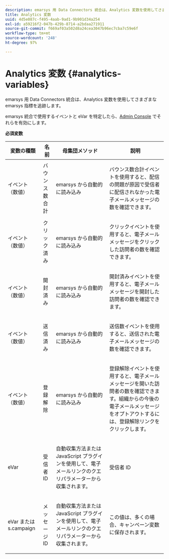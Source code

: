 ```yaml
---
description: emarsys 用 Data Connectors 統合は、Analytics 変数を使用してさまざまな emarsys 指標を追跡します。
title: Analytics 変数
uuid: 4d5e087c-f495-4aab-9ad1-9b901d34a254
exl-id: a59216f2-047b-429b-8714-a2bdaa271911
source-git-commit: f669af03a502d8a24cea3047b96ec7cba7c59e6f
workflow-type: tm+mt
source-wordcount: '248'
ht-degree: 97%

---
```


# Analytics 変数 {#analytics-variables}

emarsys 用 Data Connectors 統合は、Analytics 変数を使用してさまざまな emarsys 指標を追跡します。

emarsys 統合で使用するイベントと eVar を特定したら、[Admin Console](https://experienceleague.adobe.com/docs/analytics/admin/admin-tools/c-admin-tools.html) でそれらを有効にします。

**必須変数**

<table id="table_5B8F3A1EB55D4BB48F669FB84C857256"> 
 <thead> 
  <tr> 
   <th colname="col1" class="entry"> 変数の種類 </th> 
   <th colname="col2" class="entry"> 名前 </th> 
   <th colname="col3" class="entry"> 母集団メソッド </th> 
   <th colname="col4" class="entry"> 説明 </th> 
  </tr>
 </thead>
 <tbody> 
  <tr> 
   <td colname="col1"> イベント（数値） </td> 
   <td colname="col2"> バウンス数合計 </td> 
   <td colname="col3"> <p>emarsys から自動的に読み込み </p> </td> 
   <td colname="col4"> <p>バウンス数合計イベントを使用すると、配信の問題が原因で受信者に配信されなかった電子メールメッセージの数を確認できます。 </p> </td> 
  </tr> 
  <tr> 
   <td colname="col1"> イベント（数値） </td> 
   <td colname="col2"> クリック済み </td> 
   <td colname="col3"> <p>emarsys から自動的に読み込み </p> </td> 
   <td colname="col4"> <p>クリックイベントを使用すると、電子メールメッセージをクリックした訪問者の数を確認できます。 </p> </td> 
  </tr> 
  <tr> 
   <td colname="col1"> イベント（数値） </td> 
   <td colname="col2"> 開封済み </td> 
   <td colname="col3"> <p>emarsys から自動的に読み込み </p> </td> 
   <td colname="col4"> <p>開封済みイベントを使用すると、電子メールメッセージを開封した訪問者の数を確認できます。 </p> </td> 
  </tr> 
  <tr> 
   <td colname="col1"> イベント（数値） </td> 
   <td colname="col2"> 送信済み </td> 
   <td colname="col3"> <p>emarsys から自動的に読み込み </p> </td> 
   <td colname="col4"> <p>送信数イベントを使用すると、送信された電子メールメッセージの数を確認できます。 </p> </td> 
  </tr> 
  <tr> 
   <td colname="col1"> イベント（数値） </td> 
   <td colname="col2"> 登録解除 </td> 
   <td colname="col3"> <p>emarsys から自動的に読み込み </p> </td> 
   <td colname="col4"> <p>登録解除イベントを使用すると、電子メールメッセージを開いた訪問者の数を確認できます。組織からの今後の電子メールメッセージをオプトアウトするには、登録解除リンクをクリックします。 </p> </td> 
  </tr> 
  <tr> 
   <td colname="col1"> eVar </td> 
   <td colname="col2"> 受信者 ID </td> 
   <td colname="col3"> <p>自動収集方法または JavaScript プラグインを使用して、電子メールリンクのクエリパラメーターから収集されます。 </p> </td> 
   <td colname="col4"> 受信者 ID </td> 
  </tr> 
  <tr> 
   <td colname="col1"> eVar または s.campaign </td> 
   <td colname="col2"> メッセージ ID </td> 
   <td colname="col3"> <p>自動収集方法または JavaScript プラグインを使用して、電子メールリンクのクエリパラメーターから収集されます。 </p> </td> 
   <td colname="col4"> この値は、多くの場合、キャンペーン変数に保存されます。 </td> 
  </tr> 
 </tbody> 
</table>
